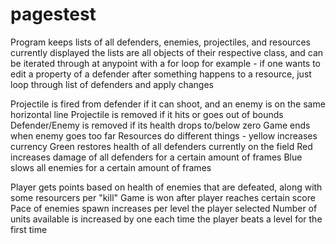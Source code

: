 # pagestest
Program keeps lists of all defenders, enemies, projectiles, and resources currently displayed the lists are all objects of their respective class, and can be iterated through at anypoint with a for loop for example - if one wants to edit a property of a defender after something happens to a resource, just loop through list of defenders and apply changes

Projectile is fired from defender if it can shoot, and an enemy is on the same horizontal line Projectile is removed if it hits or goes out of bounds Defender/Enemy is removed if its health drops to/below zero Game ends when enemy goes too far Resources do different things - yellow increases currency Green restores health of all defenders currently on the field Red increases damage of all defenders for a certain amount of frames Blue slows all enemies for a certain amount of frames

Player gets points based on health of enemies that are defeated, along with some resourcers per "kill" Game is won after player reaches certain score Pace of enemies spawn increases per level the player selected Number of units available is increased by one each time the player beats a level for the first time
